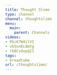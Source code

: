 ```yaml
---
title: Thought Slime
type: channel
channel: thoughtslime
menu:
  main:
    parent: Channels
videos:
- 9Sc67W4ilVI
- vk5xnEL8mYg
- rk8CsdxpqII
tags:
- breadtube
url: /thoughtslime/
---
```

